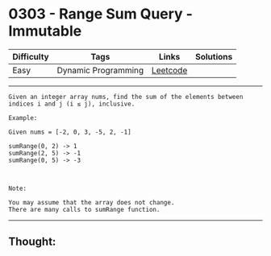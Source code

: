 # 0303 - Range Sum Query - Immutable

Difficulty  | Tags | Links | Solutions
----------- | ---- | ----- | -----
Easy | Dynamic Programming | [Leetcode](https://leetcode.com/problems/range-sum-query-immutable/description/) |


-----------

```
Given an integer array nums, find the sum of the elements between indices i and j (i ≤ j), inclusive.

Example:

Given nums = [-2, 0, 3, -5, 2, -1]

sumRange(0, 2) -> 1
sumRange(2, 5) -> -1
sumRange(0, 5) -> -3



Note:

You may assume that the array does not change.
There are many calls to sumRange function.
```

-----------

## Thought:
